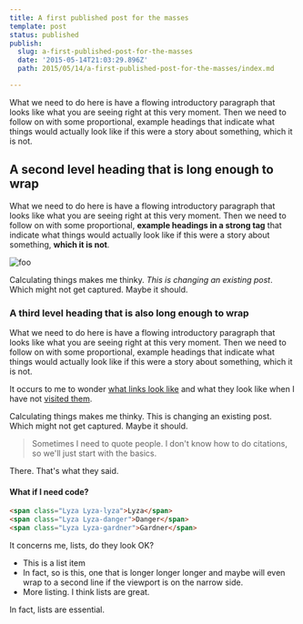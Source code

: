 ```yaml
---
title: A first published post for the masses
template: post
status: published
publish:
  slug: a-first-published-post-for-the-masses
  date: '2015-05-14T21:03:29.896Z'
  path: 2015/05/14/a-first-published-post-for-the-masses/index.md

---
```

What we need to do here is have a flowing introductory paragraph that looks like what you are seeing right at this very moment. Then we need to follow on with some proportional, example headings that indicate what things would actually look like if this were a story about something, which it is not.

## A second level heading that is long enough to wrap

What we need to do here is have a flowing introductory paragraph that looks like what you are seeing right at this very moment. Then we need to follow on with some proportional, <strong>example headings in a strong tag</strong> that indicate what things would actually look like if this were a story about something, **which it is not**.

![foo](http://images.wisegeek.com/tree-no-leaves.jpg)

Calculating things makes me thinky. *This is changing an existing post*. Which might not get captured. Maybe it should.

### A third level heading that is also long enough to wrap

What we need to do here is have a flowing introductory paragraph that looks like what you are seeing right at this very moment. Then we need to follow on with some proportional, example headings that indicate what things would actually look like if this were a story about something, which it is not.

It occurs to me to wonder [what links look like](http://www.google.com) and what they look like when I have not [visited them](http://www.example.com/sdkfjkdf).

Calculating things makes me thinky. This is changing an existing post. Which might not get captured. Maybe it should.

> Sometimes I need to quote people. I don't know how to do citations, so we'll just start with the basics.

There. That's what they said.

#### What if I need code?

```html
<span class="Lyza Lyza-lyza">Lyza</span>
<span class="Lyza Lyza-danger">Danger</span>
<span class="Lyza Lyza-gardner">Gardner</span>
```

It concerns me, lists, do they look OK?

* This is a list item
* In fact, so is this, one that is longer longer longer and maybe will even wrap to a second line if the viewport is on the narrow side.
* More listing. I think lists are great.

In fact, lists are essential.
